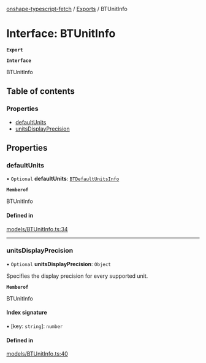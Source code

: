[onshape-typescript-fetch](../README.md) / [Exports](../modules.md) / BTUnitInfo

# Interface: BTUnitInfo

**`Export`**

**`Interface`**

BTUnitInfo

## Table of contents

### Properties

- [defaultUnits](BTUnitInfo.md#defaultunits)
- [unitsDisplayPrecision](BTUnitInfo.md#unitsdisplayprecision)

## Properties

### defaultUnits

• `Optional` **defaultUnits**: [`BTDefaultUnitsInfo`](BTDefaultUnitsInfo.md)

**`Memberof`**

BTUnitInfo

#### Defined in

[models/BTUnitInfo.ts:34](https://github.com/toebes/onshape-typescript-fetch/blob/3e11ae1/models/BTUnitInfo.ts#L34)

___

### unitsDisplayPrecision

• `Optional` **unitsDisplayPrecision**: `Object`

Specifies the display precision for every supported unit.

**`Memberof`**

BTUnitInfo

#### Index signature

▪ [key: `string`]: `number`

#### Defined in

[models/BTUnitInfo.ts:40](https://github.com/toebes/onshape-typescript-fetch/blob/3e11ae1/models/BTUnitInfo.ts#L40)
